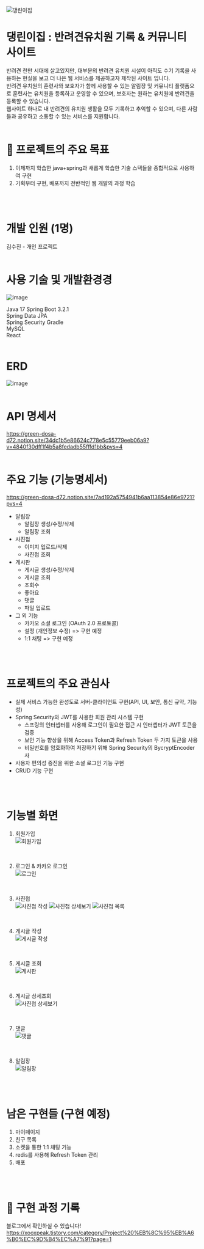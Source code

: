 
![댕린이집](https://github.com/xooxpeak/Spring_Puppy/assets/136714432/2a5c1f2b-a063-4778-b458-65f5f7802b81)

# 댕린이집 : 반려견유치원 기록 & 커뮤니티 사이트

반려견 천만 시대에 살고있지만, 대부분의 반려견 유치원 시설이 아직도 수기 기록을 사용하는 현실을 보고 더 나은 웹 서비스를 제공하고자 제작된 사이트 입니다.<br>
반려견 유치원의 훈련사와 보호자가 함께 사용할 수 있는 알림장 및 커뮤니티 플랫폼으로 훈련사는 유치원을 등록하고 운영할 수 있으며, 보호자는 원하는 유치원에 반려견을 등록할 수 있습니다. <br>
웹사이트 하나로 내 반려견의 유치원 생활을 모두 기록하고 추억할 수 있으며, 다른 사람들과 공유하고 소통할 수 있는 서비스를 지원합니다.
<br>
<br>

# 🥇 프로젝트의 주요 목표
1. 이제까지 학습한 java+spring과 새롭게 학습한 기술 스택들을 종합적으로 사용하여 구현
2. 기획부터 구현, 배포까지 전반적인 웹 개발의 과정 학습
<br>
<br>

# 개발 인원 (1명)
김수진 - 개인 프로젝트
<br>
<br>

# 사용 기술 및 개발환경경
![image](https://github.com/xooxpeak/Spring_Puppy/assets/136714432/27ebf86a-9ade-4b55-9cab-a409e9fc6486)

Java 17
Spring Boot 3.2.1 <br>
Spring Data JPA <br>
Spring Security
Gradle <br>
MySQL <br>
React
<br>
<br>
# ERD
![image](https://github.com/xooxpeak/Spring_Puppy/assets/136714432/91ebbeea-552b-401a-bbd8-8f1adce4412d)
<br>
<br>
# API 명세서
https://green-dosa-d72.notion.site/34dc1b5e86624c778e5c55779eeb06a9?v=4840f30dff1f4b5a8fedadb55fffd1bb&pvs=4
<br>
<br>
# 주요 기능 (기능명세서)
https://green-dosa-d72.notion.site/7ad192a5754941b6aa113854e86e9721?pvs=4 
 <br>
- 알림장 <br>
    - 알림장 생성/수정/삭제
    - 알림장 조회
- 사진첩
    - 이미지 업로드/삭제
    - 사진첩 조회
- 게시판
    - 게시글 생성/수정/삭제
    - 게시글 조회
    - 조회수
    - 좋아요
    - 댓글
    - 파일 업로드
- 그 외 기능
    - 카카오 소셜 로그인 (OAuth 2.0 프로토콜)
    - 설정 (개인정보 수정) => 구현 예정
    - 1:1 채팅 => 구현 예정
<br>
<br>

# 프로젝트의 주요 관심사
- 실제 서비스 가능한 완성도로 서버-클라이언트 구현(API, UI, 보안, 통신 규약, 기능성)
- Spring Security와 JWT를 사용한 회원 관리 시스템 구현
    - 스프링의 인터셉터를 사용해 로그인이 필요한 접근 시 인터셉터가 JWT 토큰을 검증
    - 보안 기능 향상을 위해 Access Token과 Refresh Token 두 가지 토큰을 사용
    - 비밀번호를 암호화하여 저장하기 위해 Spring Security의 BycryptEncoder 사
- 사용자 편의성 증진을 위한 소셜 로그인 기능 구현
- CRUD 기능 구현
<br>
<br>

# 기능별 화면
1. 회원가입 <br>
![회원가입](https://github.com/xooxpeak/Spring_Puppy/assets/136714432/ab130237-6470-444b-aa6f-fe3bbb5ed8c3)
<br>

2. 로그인 & 카카오 로그인 <br>
![로그인](https://github.com/xooxpeak/Spring_Puppy/assets/136714432/02963cf8-b5fa-4a11-91b9-d91ac67cac14)
<br>

3. 사진첩 <br>
![사진첩 작성](https://github.com/xooxpeak/Spring_Puppy/assets/136714432/5c28a242-ff3c-41ea-b222-0030d7d69723)
![사진첩 상세보기](https://github.com/xooxpeak/Spring_Puppy/assets/136714432/d99cd895-77f2-41a1-bc4b-2906c0dc9bf4)
![사진첩 목록](https://github.com/xooxpeak/Spring_Puppy/assets/136714432/2cc1a49b-edd5-46d5-a4e8-55485f95274a)
<br>

4. 게시글 작성 <br>
![게시글 작성](https://github.com/xooxpeak/Spring_Puppy/assets/136714432/295f3b2c-1ed2-4398-abee-8847e7824902)
<br>

5. 게시글 조회 <br>
![게시판](https://github.com/xooxpeak/Spring_Puppy/assets/136714432/32d5f6ac-009a-469b-a417-d39fdb639d60)
<br>

6. 게시글 상세조회 <br>
![사진첩 상세보기](https://github.com/xooxpeak/Spring_Puppy/assets/136714432/ec86456a-24a1-4355-8df9-9b7a7b604db8)
<br>

7. 댓글 <br>
![댓글](https://github.com/xooxpeak/Spring_Puppy/assets/136714432/2ad3002b-6028-4801-b1aa-4ff320678f56)
<br>

8. 알림장 <br>
![알림장](https://github.com/xooxpeak/Spring_Puppy/assets/136714432/bef434d7-bd1c-4d09-b56a-d2eaae1f1be4)

<br>
<br>

# 남은 구현들 (구현 예정)
1. 마이페이지
2. 친구 목록
3. 소켓을 통한 1:1 채팅 기능
4. redis를 사용해 Refresh Token 관리
5. 배포
<br>
<br>

# 📝 구현 과정 기록
블로그에서 확인하실 수 있습니다!<br>
https://xooxpeak.tistory.com/category/Project%20%EB%8C%95%EB%A6%B0%EC%9D%B4%EC%A7%91?page=1











  
